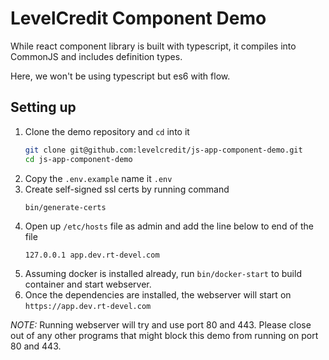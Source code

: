 # LevelCredit Component Demo

While react component library is built with typescript, it compiles into CommonJS and includes definition types.

Here, we won't be using typescript but es6 with flow.

## Setting up

1. Clone the demo repository and `cd` into it
   ```sh
   git clone git@github.com:levelcredit/js-app-component-demo.git
   cd js-app-component-demo
   ```
2. Copy the `.env.example` name it `.env`
3. Create self-signed ssl certs by running command
   ```sh
   bin/generate-certs
   ```
4. Open up `/etc/hosts` file as admin and add the line below to end of the file
   ```
   127.0.0.1 app.dev.rt-devel.com
   ```
5. Assuming docker is installed already, run `bin/docker-start` to build container and start webserver.
6. Once the dependencies are installed, the webserver will start on `https://app.dev.rt-devel.com`

_NOTE:_ Running webserver will try and use port 80 and 443. Please close out of any other programs that might block this demo from running on port 80 and 443.
